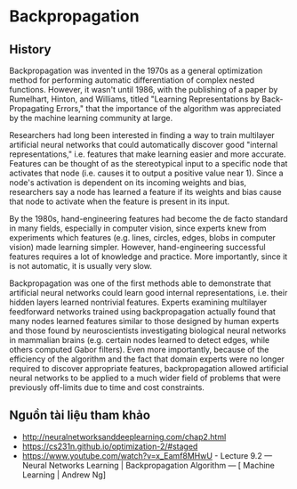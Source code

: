 # Backpropagation

## History


Backpropagation was invented in the 1970s as a general optimization method for performing automatic differentiation of complex nested functions. However, it wasn't until 1986, with the publishing of a paper by Rumelhart, Hinton, and Williams, titled "Learning Representations by Back-Propagating Errors," that the importance of the algorithm was appreciated by the machine learning community at large.

Researchers had long been interested in finding a way to train multilayer artificial neural networks that could automatically discover good "internal representations," i.e. features that make learning easier and more accurate. Features can be thought of as the stereotypical input to a specific node that activates that node (i.e. causes it to output a positive value near 1). Since a node's activation is dependent on its incoming weights and bias, researchers say a node has learned a feature if its weights and bias cause that node to activate when the feature is present in its input.

By the 1980s, hand-engineering features had become the de facto standard in many fields, especially in computer vision, since experts knew from experiments which features (e.g. lines, circles, edges, blobs in computer vision) made learning simpler. However, hand-engineering successful features requires a lot of knowledge and practice. More importantly, since it is not automatic, it is usually very slow.

Backpropagation was one of the first methods able to demonstrate that artificial neural networks could learn good internal representations, i.e. their hidden layers learned nontrivial features. Experts examining multilayer feedforward networks trained using backpropagation actually found that many nodes learned features similar to those designed by human experts and those found by neuroscientists investigating biological neural networks in mammalian brains (e.g. certain nodes learned to detect edges, while others computed Gabor filters). Even more importantly, because of the efficiency of the algorithm and the fact that domain experts were no longer required to discover appropriate features, backpropagation allowed artificial neural networks to be applied to a much wider field of problems that were previously off-limits due to time and cost constraints.


## Nguồn tài liệu tham khảo 

* http://neuralnetworksanddeeplearning.com/chap2.html
* https://cs231n.github.io/optimization-2/#staged
* https://www.youtube.com/watch?v=x_Eamf8MHwU - Lecture 9.2 — Neural Networks Learning | Backpropagation Algorithm — [ Machine Learning | Andrew Ng]
